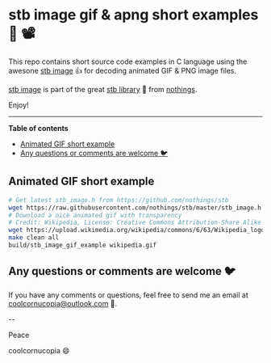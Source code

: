 # stb image gif & apng short examples :sunrise_over_mountains: :film_projector:
This repo contains short source code examples in C language using the awesone [stb image](https://github.com/nothings/stb/blob/master/stb_image.h) :thumbsup: for decoding animated GIF & PNG image files.

[stb image](https://github.com/nothings/stb/blob/master/stb_image.h) is part of the great [stb library](https://github.com/nothings/stb) :star_struck: from [nothings](https://github.com/nothings).

Enjoy!

---

**Table of contents**

<!-- @import "[TOC]" {cmd="toc" depthFrom=2 depthTo=6 orderedList=false} -->

<!-- code_chunk_output -->

- [Animated GIF short example](#animated-gif-short-example)
- [Any questions or comments are welcome :bird:](#any-questions-or-comments-are-welcome-bird)

<!-- /code_chunk_output -->


## Animated GIF short example

```bash
# Get latest stb_image.h from https://github.com/nothings/stb
wget https://raw.githubusercontent.com/nothings/stb/master/stb_image.h -O src/stb_image.h -q
# Download a nice animated gif with transparency
# Credit: Wikipedia, License: Creative Commons Attribution-Share Alike 4.0 International
wget https://upload.wikimedia.org/wikipedia/commons/6/63/Wikipedia_logo_puzzle_globe_spins_horizontally_and_vertically%2C_revealing_the_contents_of_all_of_its_puzzle_pieces%2C_without_background.gif -O wikipedia.gif -q
make clean all
build/stb_image_gif_example wikipedia.gif
```

## Any questions or comments are welcome :bird:
If you have any comments or questions, feel free to send me an email at coolcornucopia@outlook.com :email:.

--

Peace

coolcornucopia :smile:
